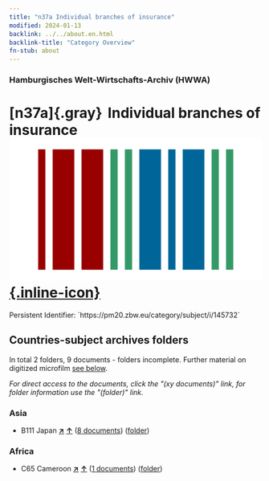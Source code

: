 ```yaml
---
title: "n37a Individual branches of insurance"
modified: 2024-01-13
backlink: ../../about.en.html
backlink-title: "Category Overview"
fn-stub: about
---
```


### Hamburgisches Welt-Wirtschafts-Archiv (HWWA)

# [n37a]{.gray}&#8201; Individual branches of insurance &#160; [![Wikidata](/images/Wikidata-logo.svg "Wikidata"){.inline-icon}](http://www.wikidata.org/entity/Q99428090)

<div class="hint">Persistent Identifier: `https://pm20.zbw.eu/category/subject/i/145732`</div>







## Countries-subject archives folders







In total 2 folders, 9 documents - folders incomplete. Further material on digitized microfilm [see below](#filmsections).

_For direct access to the documents, click the "(xy documents)" link, for folder information use the "(folder)" link._



### Asia

- B111 Japan [**&nearr;**](../../../geo/i/141272/about.en.html "Japan (all folders)") [**&uarr;**](../../../geo/about.en.html#B111 "Country category system") (<a href="https://pm20.zbw.eu/iiifview/folder/sh/141272,145732" title="about: Japan : Individual branches of insurance" target="_blank">8 documents</a>) ([folder](../../../../folder/sh/1412xx/141272/1457xx/145732/about.en.html))

### Africa

- C65 Cameroon [**&nearr;**](../../../geo/i/141410/about.en.html "Cameroon (all folders)") [**&uarr;**](../../../geo/about.en.html#C65 "Country category system") (<a href="https://pm20.zbw.eu/iiifview/folder/sh/141410,145732" title="about: Cameroon : Individual branches of insurance" target="_blank">1 documents</a>) ([folder](../../../../folder/sh/1414xx/141410/1457xx/145732/about.en.html))



<a id="filmsections" />













